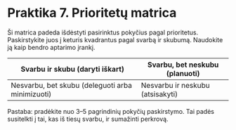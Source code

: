 # Praktika 7. Prioritetų matrica

Ši matrica padeda išdėstyti pasirinktus pokyčius pagal prioritetus. Paskirstykite juos į keturis kvadrantus pagal svarbą ir skubumą. Naudokite ją kaip bendro aptarimo įrankį.

| Svarbu ir skubu (daryti iškart)                    | Svarbu, bet neskubu (planuoti)        |
|---------------------------------------------------|--------------------------------------|
| Nesvarbu, bet skubu (deleguoti arba minimizuoti)  | Nesvarbu ir neskubu (atsisakyti)      |

Pastaba: pradėkite nuo 3–5 pagrindinių pokyčių paskirstymo. Tai padės susitelkti į tai, kas iš tiesų svarbu, ir sumažinti perkrovą.
